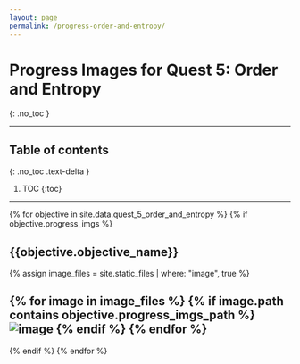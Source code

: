 ```yaml
---
layout: page
permalink: /progress-order-and-entropy/
---
```


# Progress Images for Quest 5: Order and Entropy 
{: .no_toc }

---

## Table of contents
{: .no_toc .text-delta }

1. TOC
{:toc}

---

<!-- This is very ugly. Kramdown renders liquid code in <code> tags unless I get rid of indentations -->
<!-- A .yml file must exist in _data folder named after the quest name -->
{% for objective in site.data.quest_5_order_and_entropy %}
{% if  objective.progress_imgs %}
## {{objective.objective_name}}
{% assign image_files = site.static_files | where: "image", true %}
<!-- get all images and filter them against the path defined in the quest's .yml file -->
{% for image in image_files %}
{% if image.path contains objective.progress_imgs_path %}
<img src="{{ site.baseurl }}{{ image.path }}" alt="image" />
{% endif %}
{% endfor %}
---
{% endif %}
{% endfor %}
